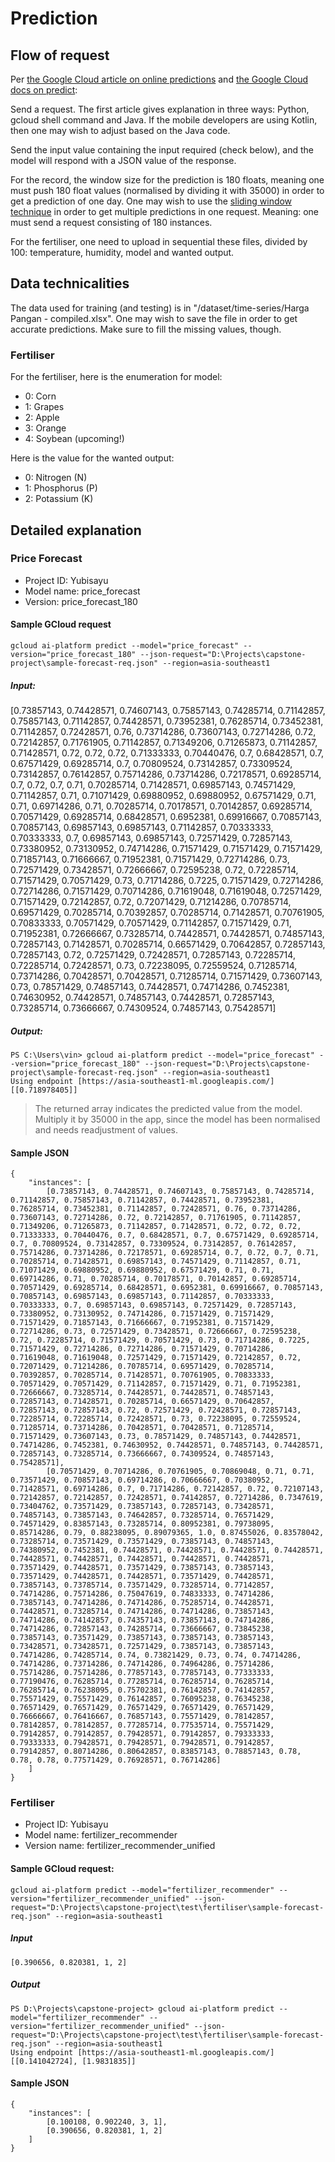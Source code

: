 # Prediction

## Flow of request
Per [the Google Cloud article on online predictions](https://cloud.google.com/ai-platform/prediction/docs/online-predict#java) and [the Google Cloud docs on predict](https://cloud.google.com/ai-platform/prediction/docs/reference/rest/v1/projects/predict):

Send a request. The first article gives explanation in three ways: Python, gcloud shell command and Java. If the mobile developers are using Kotlin, then one may wish to adjust based on the Java code.

Send the input value containing the input required (check below), and the model will respond with a JSON value of the response.

For the record, the window size for the prediction is 180 floats, meaning one must push 180 float values (normalised by dividing it with 35000) in order to get a prediction of one day. One may wish to use the [sliding window technique](https://en.wikipedia.org/wiki/Sliding_window_protocol) in order to get multiple predictions in one request. Meaning: one must send a request consisting of 180 instances.

For the fertiliser, one need to upload in sequential these files, divided by 100: temperature, humidity, model and wanted output.

## Data technicalities
The data used for training (and testing) is in "/dataset/time-series/Harga Pangan - compiled.xlsx". One may wish to save the file in order to get accurate predictions. Make sure to fill the missing values, though.

### Fertiliser
For the fertiliser, here is the enumeration for model:
- 0: Corn
- 1: Grapes
- 2: Apple
- 3: Orange
- 4: Soybean (upcoming!)

Here is the value for the wanted output:
- 0: Nitrogen (N)
- 1: Phosphorus (P)
- 2: Potassium (K)

## Detailed explanation
### Price Forecast
- Project ID: Yubisayu
- Model name: price_forecast
- Version: price_forecast_180

#### Sample GCloud request
    gcloud ai-platform predict --model="price_forecast" --version="price_forecast_180" --json-request="D:\Projects\capstone-project\sample-forecast-req.json" --region=asia-southeast1

##### Input:
[0.73857143, 0.74428571, 0.74607143, 0.75857143, 0.74285714, 0.71142857, 0.75857143, 0.71142857, 0.74428571, 0.73952381, 0.76285714, 0.73452381, 0.71142857, 0.72428571, 0.76, 0.73714286, 0.73607143, 0.72714286, 0.72, 0.72142857, 0.71761905, 0.71142857, 0.71349206, 0.71265873, 0.71142857, 0.71428571, 0.72, 0.72, 0.72, 0.71333333, 0.70440476, 0.7, 0.68428571, 0.7, 0.67571429, 0.69285714, 0.7, 0.70809524, 0.73142857, 0.73309524, 0.73142857, 0.76142857, 0.75714286, 0.73714286, 0.72178571, 0.69285714, 0.7, 0.72, 0.7, 0.71, 0.70285714, 0.71428571, 0.69857143, 0.74571429, 0.71142857, 0.71, 0.71071429, 0.69880952, 0.69880952, 0.67571429, 0.71, 0.71, 0.69714286, 0.71, 0.70285714, 0.70178571, 0.70142857, 0.69285714, 0.70571429, 0.69285714, 0.68428571, 0.6952381, 0.69916667, 0.70857143, 0.70857143, 0.69857143, 0.69857143, 0.71142857, 0.70333333, 0.70333333, 0.7, 0.69857143, 0.69857143, 0.72571429, 0.72857143, 0.73380952, 0.73130952, 0.74714286, 0.71571429, 0.71571429, 0.71571429, 0.71857143, 0.71666667, 0.71952381, 0.71571429, 0.72714286, 0.73, 0.72571429, 0.73428571, 0.72666667, 0.72595238, 0.72, 0.72285714, 0.71571429, 0.70571429, 0.73, 0.71714286, 0.7225, 0.71571429, 0.72714286, 0.72714286, 0.71571429, 0.70714286, 0.71619048, 0.71619048, 0.72571429, 0.71571429, 0.72142857, 0.72, 0.72071429, 0.71214286, 0.70785714, 0.69571429, 0.70285714, 0.70392857, 0.70285714, 0.71428571, 0.70761905, 0.70833333, 0.70571429, 0.70571429, 0.71142857, 0.71571429, 0.71, 0.71952381, 0.72666667, 0.73285714, 0.74428571, 0.74428571, 0.74857143, 0.72857143, 0.71428571, 0.70285714, 0.66571429, 0.70642857, 0.72857143, 0.72857143, 0.72, 0.72571429, 0.72428571, 0.72857143, 0.72285714, 0.72285714, 0.72428571, 0.73, 0.72238095, 0.72559524, 0.71285714, 0.73714286, 0.70428571, 0.70428571, 0.71285714, 0.71571429, 0.73607143, 0.73, 0.78571429, 0.74857143, 0.74428571, 0.74714286, 0.7452381, 0.74630952, 0.74428571, 0.74857143, 0.74428571, 0.72857143, 0.73285714, 0.73666667, 0.74309524, 0.74857143, 0.75428571]

##### Output:
    PS C:\Users\vin> gcloud ai-platform predict --model="price_forecast" --version="price_forecast_180" --json-request="D:\Projects\capstone-project\sample-forecast-req.json" --region=asia-southeast1
    Using endpoint [https://asia-southeast1-ml.googleapis.com/]
    [[0.718978405]]
> The returned array indicates the predicted value from the model. Multiply it by 35000 in the app, since the model has been normalised and needs readjustment of values.

#### Sample JSON
```
{
	"instances": [
		[0.73857143, 0.74428571, 0.74607143, 0.75857143, 0.74285714, 0.71142857, 0.75857143, 0.71142857, 0.74428571, 0.73952381, 0.76285714, 0.73452381, 0.71142857, 0.72428571, 0.76, 0.73714286, 0.73607143, 0.72714286, 0.72, 0.72142857, 0.71761905, 0.71142857, 0.71349206, 0.71265873, 0.71142857, 0.71428571, 0.72, 0.72, 0.72, 0.71333333, 0.70440476, 0.7, 0.68428571, 0.7, 0.67571429, 0.69285714, 0.7, 0.70809524, 0.73142857, 0.73309524, 0.73142857, 0.76142857, 0.75714286, 0.73714286, 0.72178571, 0.69285714, 0.7, 0.72, 0.7, 0.71, 0.70285714, 0.71428571, 0.69857143, 0.74571429, 0.71142857, 0.71, 0.71071429, 0.69880952, 0.69880952, 0.67571429, 0.71, 0.71, 0.69714286, 0.71, 0.70285714, 0.70178571, 0.70142857, 0.69285714, 0.70571429, 0.69285714, 0.68428571, 0.6952381, 0.69916667, 0.70857143, 0.70857143, 0.69857143, 0.69857143, 0.71142857, 0.70333333, 0.70333333, 0.7, 0.69857143, 0.69857143, 0.72571429, 0.72857143, 0.73380952, 0.73130952, 0.74714286, 0.71571429, 0.71571429, 0.71571429, 0.71857143, 0.71666667, 0.71952381, 0.71571429, 0.72714286, 0.73, 0.72571429, 0.73428571, 0.72666667, 0.72595238, 0.72, 0.72285714, 0.71571429, 0.70571429, 0.73, 0.71714286, 0.7225, 0.71571429, 0.72714286, 0.72714286, 0.71571429, 0.70714286, 0.71619048, 0.71619048, 0.72571429, 0.71571429, 0.72142857, 0.72, 0.72071429, 0.71214286, 0.70785714, 0.69571429, 0.70285714, 0.70392857, 0.70285714, 0.71428571, 0.70761905, 0.70833333, 0.70571429, 0.70571429, 0.71142857, 0.71571429, 0.71, 0.71952381, 0.72666667, 0.73285714, 0.74428571, 0.74428571, 0.74857143, 0.72857143, 0.71428571, 0.70285714, 0.66571429, 0.70642857, 0.72857143, 0.72857143, 0.72, 0.72571429, 0.72428571, 0.72857143, 0.72285714, 0.72285714, 0.72428571, 0.73, 0.72238095, 0.72559524, 0.71285714, 0.73714286, 0.70428571, 0.70428571, 0.71285714, 0.71571429, 0.73607143, 0.73, 0.78571429, 0.74857143, 0.74428571, 0.74714286, 0.7452381, 0.74630952, 0.74428571, 0.74857143, 0.74428571, 0.72857143, 0.73285714, 0.73666667, 0.74309524, 0.74857143, 0.75428571],
		[0.70571429, 0.70714286, 0.70761905, 0.70869048, 0.71, 0.71, 0.73571429, 0.70857143, 0.69714286, 0.70666667, 0.70380952, 0.71428571, 0.69714286, 0.7, 0.71714286, 0.72142857, 0.72, 0.72107143, 0.72142857, 0.72142857, 0.72428571, 0.74142857, 0.72714286, 0.7347619, 0.73404762, 0.73571429, 0.73857143, 0.72857143, 0.73428571, 0.74857143, 0.73857143, 0.74642857, 0.73285714, 0.76571429, 0.74571429, 0.83857143, 0.73285714, 0.80952381, 0.79738095, 0.85714286, 0.79, 0.88238095, 0.89079365, 1.0, 0.87455026, 0.83578042, 0.73285714, 0.73571429, 0.73571429, 0.73857143, 0.74857143, 0.74380952, 0.7452381, 0.74428571, 0.74428571, 0.74428571, 0.74428571, 0.74428571, 0.74428571, 0.74428571, 0.74428571, 0.74428571, 0.73571429, 0.74428571, 0.73571429, 0.73857143, 0.73857143, 0.73571429, 0.74428571, 0.74428571, 0.73571429, 0.74428571, 0.73857143, 0.73785714, 0.73571429, 0.73285714, 0.77142857, 0.74714286, 0.75714286, 0.75047619, 0.74833333, 0.74714286, 0.73857143, 0.74714286, 0.74714286, 0.75285714, 0.74428571, 0.74428571, 0.73285714, 0.74714286, 0.74714286, 0.73857143, 0.74714286, 0.74142857, 0.74357143, 0.73857143, 0.74714286, 0.74714286, 0.72857143, 0.74285714, 0.73666667, 0.73845238, 0.73857143, 0.73571429, 0.73857143, 0.73857143, 0.73857143, 0.73428571, 0.73428571, 0.72571429, 0.73857143, 0.73857143, 0.74714286, 0.74285714, 0.74, 0.73821429, 0.73, 0.74, 0.74714286, 0.74714286, 0.73714286, 0.74714286, 0.74964286, 0.75714286, 0.75714286, 0.75714286, 0.77857143, 0.77857143, 0.77333333, 0.77190476, 0.76285714, 0.77285714, 0.76285714, 0.76285714, 0.76285714, 0.76238095, 0.75702381, 0.76142857, 0.74142857, 0.75571429, 0.75571429, 0.76142857, 0.76095238, 0.76345238, 0.76571429, 0.76571429, 0.76571429, 0.76571429, 0.76571429, 0.76666667, 0.76416667, 0.76857143, 0.75571429, 0.78142857, 0.78142857, 0.78142857, 0.77285714, 0.77535714, 0.75571429, 0.79142857, 0.79142857, 0.79428571, 0.79142857, 0.79333333, 0.79333333, 0.79428571, 0.79428571, 0.79428571, 0.79142857, 0.79142857, 0.80714286, 0.80642857, 0.83857143, 0.78857143, 0.78, 0.78, 0.78, 0.77571429, 0.76928571, 0.76714286]
	]
}
```

### Fertiliser
- Project ID: Yubisayu
- Model name: fertilizer_recommender
- Version name: fertilizer_recommender_unified

#### Sample GCloud request:
    gcloud ai-platform predict --model="fertilizer_recommender" --version="fertilizer_recommender_unified" --json-request="D:\Projects\capstone-project\test\fertiliser\sample-forecast-req.json" --region=asia-southeast1

##### Input
    [0.390656, 0.820381, 1, 2]
##### Output
    PS D:\Projects\capstone-project> gcloud ai-platform predict --model="fertilizer_recommender" --version="fertilizer_recommender_unified" --json-request="D:\Projects\capstone-project\test\fertiliser\sample-forecast-req.json" --region=asia-southeast1
    Using endpoint [https://asia-southeast1-ml.googleapis.com/]
    [[0.141042724], [1.9831835]]

#### Sample JSON
```
{
	"instances": [
		[0.100108, 0.902240, 3, 1],
		[0.390656, 0.820381, 1, 2]
	]
}
```
